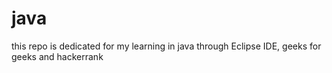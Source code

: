 # java
this repo is dedicated for my learning in java through Eclipse IDE, geeks for geeks and hackerrank
